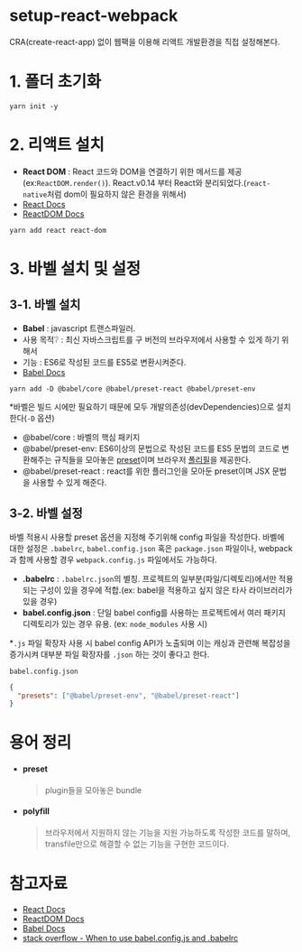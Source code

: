 # setup-react-webpack

CRA(create-react-app) 없이 웹팩을 이용해 리액트 개발환경을 직접 설정해본다.

# 1. 폴더 초기화

```
yarn init -y
```

# 2. 리액트 설치

- **React DOM** : React 코드와 DOM을 연결하기 위한 메서드를 제공(ex:`ReactDOM.render()`).
  React.v0.14 부터 React와 분리되었다.(`react-native`처럼 dom이 필요하지 않은 환경을 위해서)
- [React Docs](https://ko.reactjs.org/docs/getting-started.html)
- [ReactDOM Docs](https://ko.reactjs.org/docs/react-dom.html)

```
yarn add react react-dom
```

# 3. 바벨 설치 및 설정

## 3-1. 바벨 설치

- **Babel** : javascript 트랜스파일러.
- 사용 목적❔ : 최신 자바스크립트를 구 버전의 브라우저에서 사용할 수 있게 하기 위해서
- 기능 : ES6로 작성된 코드를 ES5로 변환시켜준다.
- [Babel Docs](https://babeljs.io/docs/en/)

```
yarn add -D @babel/core @babel/preset-react @babel/preset-env
```

\*바벨은 빌드 시에만 필요하기 때문에 모두 개발의존성(devDependencies)으로 설치한다(`-D` 옵션)

- @babel/core : 바벨의 핵심 패키지
- @babel/preset-env: ES6이상의 문법으로 작성된 코드를 ES5 문법의 코드로 변환해주는 규칙들을 모아놓은 [preset](#preset)이며 브라우저 [폴리필](#polyfill)을 제공한다.
- @babel/preset-react : react를 위한 플러그인을 모아둔 preset이며 JSX 문법을 사용할 수 있게 해준다.

## 3-2. 바벨 설정

바벨 적용시 사용할 preset 옵션을 지정해 주기위해 config 파일을 작성한다.
바벨에 대한 설정은 `.babelrc`, `babel.config.json` 혹은 `package.json` 파일이나, webpack과 함께 사용할 경우 `webpack.config.js` 파일에서도 가능하다.

- **.babelrc** : `.babelrc.json`의 별칭. 프로젝트의 일부분(파일/디렉토리)에서만 적용되는 구성이 있을 경우에 적합.(ex: babel을 적용하고 싶지 않은 타사 라이브러리가 있을 경우)
- **babel.config.json** : 단일 babel config를 사용하는 프로젝트에서 여러 패키지 디렉토리가 있는 경우 유용. (ex: `node_modules` 사용 시)

\*`.js` 파일 확장자 사용 시 babel config API가 노출되며 이는 캐싱과 관련해 복잡성을 증가시켜 대부분 파일 확장자를 `.json` 하는 것이 좋다고 한다.

`babel.config.json`

```json
{
  "presets": ["@babel/preset-env", "@babel/preset-react"]
}
```

# 용어 정리

- #### preset
  > plugin들을 모아놓은 bundle
- #### polyfill
  > 브라우저에서 지원하지 않는 기능을 지원 가능하도록 작성한 코드를 말하며, transfile만으로 해결할 수 없는 기능을 구현한 코드이다.

# 참고자료

- [React Docs](https://ko.reactjs.org/docs/getting-started.html)
- [ReactDOM Docs](https://ko.reactjs.org/docs/react-dom.html)
- [Babel Docs](https://babeljs.io/docs/en/)
- [stack overflow - When to use babel.config.js and .babelrc](https://stackoverflow.com/questions/60288375/when-to-use-babel-config-js-and-babelrc)
